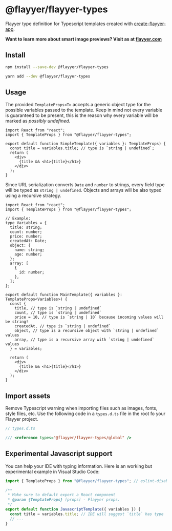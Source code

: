 # @flayyer/flayyer-types

Flayyer type definition for Typescript templates created with [create-flayyer-app](https://github.com/flayyer/create-flayyer-app/).

**Want to learn more about smart image previews? Visit as at [flayyer.com](https://flayyer.com?ref=flayyer-types)**

## Install

```sh
npm install --save-dev @flayyer/flayyer-types

yarn add --dev @flayyer/flayyer-types
```

## Usage

The provided `TemplateProps<T>` accepts a generic object type for the possible variables passed to the template. Keep in mind not every variable is guaranteed to be present, this is the reason why every variable will be marked as _possibly undefined_.

```tsx
import React from "react";
import { TemplateProps } from "@flayyer/flayyer-types";

export default function SimpleTemplate({ variables }: TemplateProps) {
  const title = variables.title; // type is `string | undefined`;
  return (
    <div>
      {title && <h1>{title}</h1>}
    </div>
  );
}
```

Since URL serialization converts `Date` and `number` to strings, every field type will be typed as `string | undefined`. Objects and arrays will be also typed using a recursive strategy.

```tsx
import React from "react";
import { TemplateProps } from "@flayyer/flayyer-types";

// Example:
type Variables = {
  title: string;
  count: number;
  price: number;
  createdAt: Date;
  object: {
    name: string;
    age: number;
  };
  array: [
    {
      id: number;
    },
  ];
};

export default function MainTemplate({ variables }: TemplateProps<Variables>) {
  const {
    title, // type is `string | undefined`
    count, // type is `string | undefined`
    price = 10, // type is `string | 10` because incoming values will be string!
    createdAt, // type is `string | undefined`
    object, // type is a recursive object with `string | undefined` values
    array, // type is a recursive array with `string | undefined` values
  } = variables;

  return (
    <div>
      {title && <h1>{title}</h1>}
    </div>
  );
}
```

## Import assets

Remove Typescript warning when importing files such as images, fonts, style files, etc.
Use the following code in a `types.d.ts` file in the root fo your Flayyer project.

```ts
// types.d.ts

/// <reference types="@flayyer/flayyer-types/global" />
```

## Experimental Javascript support

You can help your IDE with typing information. Here is an working but experimental example in Visual Studio Code:

```js
import { TemplateProps } from "@flayyer/flayyer-types"; // eslint-disable-line no-unused-vars

/**
 * Make sure to default export a React component
 * @param {TemplateProps} [props] - Flayyer props.
 */
export default function JavascriptTemplate({ variables }) {
  const title = variables.title; // IDE will suggest `title` has type `string | undefined`
  // ...
}
```
